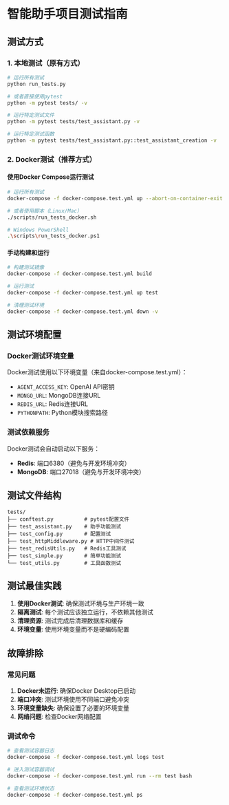 # 智能助手项目测试指南

## 测试方式

### 1. 本地测试（原有方式）

```bash
# 运行所有测试
python run_tests.py

# 或者直接使用pytest
python -m pytest tests/ -v

# 运行特定测试文件
python -m pytest tests/test_assistant.py -v

# 运行特定测试函数
python -m pytest tests/test_assistant.py::test_assistant_creation -v
```

### 2. Docker测试（推荐方式）

#### 使用Docker Compose运行测试

```bash
# 运行所有测试
docker-compose -f docker-compose.test.yml up --abort-on-container-exit

# 或者使用脚本（Linux/Mac）
./scripts/run_tests_docker.sh

# Windows PowerShell
.\scripts\run_tests_docker.ps1
```

#### 手动构建和运行

```bash
# 构建测试镜像
docker-compose -f docker-compose.test.yml build

# 运行测试
docker-compose -f docker-compose.test.yml up test

# 清理测试环境
docker-compose -f docker-compose.test.yml down -v
```

## 测试环境配置

### Docker测试环境变量

Docker测试使用以下环境变量（来自docker-compose.test.yml）：

- `AGENT_ACCESS_KEY`: OpenAI API密钥
- `MONGO_URL`: MongoDB连接URL
- `REDIS_URL`: Redis连接URL
- `PYTHONPATH`: Python模块搜索路径

### 测试依赖服务

Docker测试会自动启动以下服务：

- **Redis**: 端口6380（避免与开发环境冲突）
- **MongoDB**: 端口27018（避免与开发环境冲突）

## 测试文件结构

```
tests/
├── conftest.py          # pytest配置文件
├── test_assistant.py    # 助手功能测试
├── test_config.py       # 配置测试
├── test_httpMiddleware.py # HTTP中间件测试
├── test_redisUtils.py   # Redis工具测试
├── test_simple.py       # 简单功能测试
└── test_utils.py        # 工具函数测试
```

## 测试最佳实践

1. **使用Docker测试**: 确保测试环境与生产环境一致
2. **隔离测试**: 每个测试应该独立运行，不依赖其他测试
3. **清理资源**: 测试完成后清理数据库和缓存
4. **环境变量**: 使用环境变量而不是硬编码配置

## 故障排除

### 常见问题

1. **Docker未运行**: 确保Docker Desktop已启动
2. **端口冲突**: 测试环境使用不同端口避免冲突
3. **环境变量缺失**: 确保设置了必要的环境变量
4. **网络问题**: 检查Docker网络配置

### 调试命令

```bash
# 查看测试容器日志
docker-compose -f docker-compose.test.yml logs test

# 进入测试容器调试
docker-compose -f docker-compose.test.yml run --rm test bash

# 查看测试环境状态
docker-compose -f docker-compose.test.yml ps
``` 